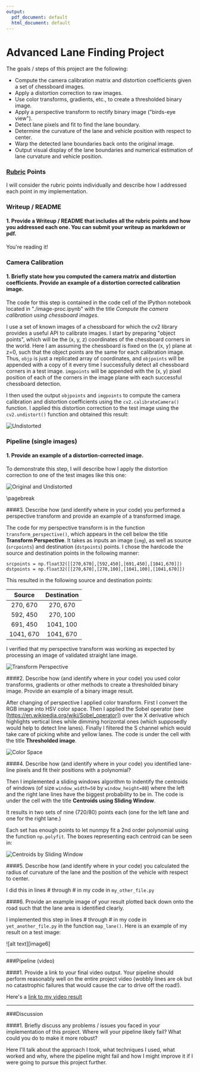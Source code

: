 ```yaml
---
output:
  pdf_document: default
  html_document: default
---
```



# Advanced Lane Finding Project

The goals / steps of this project are the following:

* Compute the camera calibration matrix and distortion coefficients given a set of chessboard images.
* Apply a distortion correction to raw images.
* Use color transforms, gradients, etc., to create a thresholded binary image.
* Apply a perspective transform to rectify binary image ("birds-eye view").
* Detect lane pixels and fit to find the lane boundary.
* Determine the curvature of the lane and vehicle position with respect to center.
* Warp the detected lane boundaries back onto the original image.
* Output visual display of the lane boundaries and numerical estimation of lane curvature and vehicle position.

[//]: # (Image References)

[image01]: ./output_images/calibration0.png "Undistorted"
[image02]: ./output_images/undistort0.png "Original and Undistorted"
[image03]: ./output_images/perspective0.png "Transform Perspective"
[image04]: ./output_images/thresholded0.png "Color Space transform"
[image05]: ./output_images/centroids1.png "Centroids by Sliding Window"
[image06]: ./examples/color_fit_lines.jpg "Fit Visual"
[image07]: ./examples/example_output.jpg "Output"
[video1]: ./project_video.mp4 "Video"

### [Rubric](https://review.udacity.com/#!/rubrics/571/view) Points

I will consider the rubric points individually and describe how I addressed each point in my implementation.  


### Writeup / README

#### 1. Provide a Writeup / README that includes all the rubric points and how you addressed each one.  You can submit your writeup as markdown or pdf. 

You're reading it!

### Camera Calibration

#### 1. Briefly state how you computed the camera matrix and distortion coefficients. Provide an example of a distortion corrected calibration image.

The code for this step is contained in the code cell of the IPython notebook located in "./image-proc.ipynb" with the title *Compute the camera calibration using chessboard images*.

I use a set of known images of a chessboard for which the cv2 library provides a useful API to calibrate images. I start by preparing "object points", which will be the (x, y, z) coordinates of the chessboard corners in the world. Here I am assuming the chessboard is fixed on the (x, y) plane at z=0, such that the object points are the same for each calibration image.  Thus, `objp` is just a replicated array of coordinates, and `objpoints` will be appended with a copy of it every time I successfully detect all chessboard corners in a test image.  `imgpoints` will be appended with the (x, y) pixel position of each of the corners in the image plane with each successful chessboard detection.  

I then used the output `objpoints` and `imgpoints` to compute the camera calibration and distortion coefficients using the `cv2.calibrateCamera()` function.  I applied this distortion correction to the test image using the `cv2.undistort()` function and obtained this result: 

![Undistorted][image01]

### Pipeline (single images)

#### 1. Provide an example of a distortion-corrected image.

To demonstrate this step, I will describe how I apply the distortion correction to one of the test images like this one:

![Original and Undistorted][image02]

\pagebreak


####3. Describe how (and identify where in your code) you performed a perspective transform and provide an example of a transformed image.

The code for my perspective transform is in the function `transform_perspective()`, which appears in the cell below the title **Transform Perspective**. It takes as inputs an image (`img`), as well as source (`srcpoints`) and destination (`dstpoints`) points.  I chose the hardcode the source and destination points in the following manner:

```
srcpoints = np.float32([[270,670],[592,450],[691,450],[1041,670]])
dstpoints = np.float32([[270,670],[270,100],[1041,100],[1041,670]])
```
This resulted in the following source and destination points:

| Source        | Destination   | 
|:-------------:|:-------------:| 
| 270, 670      | 270, 670      | 
| 592, 450      | 270, 100      |
| 691, 450      | 1041, 100     |
| 1041, 670     | 1041, 670     |

I verified that my perspective transform was working as expected by processing an image of validated straight lane image.

![Transform Perspective][image03]


####2. Describe how (and identify where in your code) you used color transforms, gradients or other methods to create a thresholded binary image. Provide an example of a binary image result.

After changing of perspective I applied color transform. First I convert the RGB image into HSV color space. Then I applied the Sobel operator (see [https://en.wikipedia.org/wiki/Sobel_operator]) over the X derivative which highlights vertical lines while dimming horizontal ones (which supposedly would help to detect line lanes). Finally I filtered the S channel which would take care of picking white and yellow lanes. The code is under the cell with the title **Thresholded image**.

![Color Space][image04]


####4. Describe how (and identify where in your code) you identified lane-line pixels and fit their positions with a polynomial?

Then I implemented a sliding windows algorithm to indentify the centroids of windows (of size `window_width=50` by `window_height=80`) where the left and the right lane lines have the biggest probability to be in. The code is under the cell with the title **Centroids using Sliding Window**.

It results in two sets of nine (720/80) points each (one for the left lane and one for the right lane.)

Each set has enough points to let nunmpy fit a 2nd order polynomial using the function `np.polyfit`. The boxes representing each centroid can be seen in:

![Centroids by Sliding Window][image05]


####5. Describe how (and identify where in your code) you calculated the radius of curvature of the lane and the position of the vehicle with respect to center.

I did this in lines # through # in my code in `my_other_file.py`

####6. Provide an example image of your result plotted back down onto the road such that the lane area is identified clearly.

I implemented this step in lines # through # in my code in `yet_another_file.py` in the function `map_lane()`.  Here is an example of my result on a test image:

![alt text][image6]

---

###Pipeline (video)

####1. Provide a link to your final video output. Your pipeline should perform reasonably well on the entire project video (wobbly lines are ok but no catastrophic failures that would cause the car to drive off the road!).

Here's a [link to my video result](./advanced_lane.mp4)

---

###Discussion

####1. Briefly discuss any problems / issues you faced in your implementation of this project.  Where will your pipeline likely fail?  What could you do to make it more robust?

Here I'll talk about the approach I took, what techniques I used, what worked and why, where the pipeline might fail and how I might improve it if I were going to pursue this project further.

